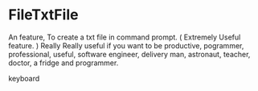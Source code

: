 # FileTxtFile
An feature, To create a txt file in command prompt. ( Extremely Useful feature. )
Really Really useful if you want to be productive, pogrammer, professional, useful, software engineer,
delivery man, astronaut, teacher, doctor, a fridge and programmer.

keyboard

